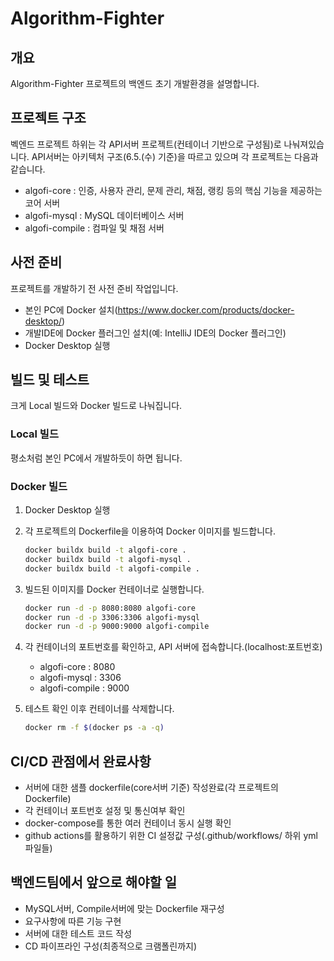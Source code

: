 # Algorithm-Fighter

## 개요

Algorithm-Fighter 프로젝트의 백엔드 초기 개발환경을 설명합니다.

## 프로젝트 구조

벡엔드 프로젝트 하위는 각 API서버 프로젝트(컨테이너 기반으로 구성됨)로 나눠져있습니다.
API서버는 아키텍처 구조(6.5.(수) 기준)을 따르고 있으며 각 프로젝트는 다음과 같습니다.

- algofi-core : 인증, 사용자 관리, 문제 관리, 채점, 랭킹 등의 핵심 기능을 제공하는 코어 서버
- algofi-mysql : MySQL 데이터베이스 서버
- algofi-compile : 컴파일 및 채점 서버

## 사전 준비

프로젝트를 개발하기 전 사전 준비 작업입니다.

- 본인 PC에 Docker 설치(https://www.docker.com/products/docker-desktop/)
- 개발IDE에 Docker 플러그인 설치(예: IntelliJ IDE의 Docker 플러그인)
- Docker Desktop 실행

## 빌드 및 테스트

크게 Local 빌드와 Docker 빌드로 나눠집니다.

### Local 빌드

평소처럼 본인 PC에서 개발하듯이 하면 됩니다.

### Docker 빌드

1. Docker Desktop 실행
2. 각 프로젝트의 Dockerfile을 이용하여 Docker 이미지를 빌드합니다.
   ```bash
   docker buildx build -t algofi-core .
   docker buildx build -t algofi-mysql .
   docker buildx build -t algofi-compile .
   ```
3. 빌드된 이미지를 Docker 컨테이너로 실행합니다.
   ```bash
   docker run -d -p 8080:8080 algofi-core
   docker run -d -p 3306:3306 algofi-mysql
   docker run -d -p 9000:9000 algofi-compile
   ```
4. 각 컨테이너의 포트번호를 확인하고, API 서버에 접속합니다.(localhost:포트번호)

   - algofi-core : 8080
   - algofi-mysql : 3306
   - algofi-compile : 9000

5. 테스트 확인 이후 컨테이너를 삭제합니다.
   ```bash
   docker rm -f $(docker ps -a -q)
   ```

## CI/CD 관점에서 완료사항

- 서버에 대한 샘플 dockerfile(core서버 기준) 작성완료(각 프로젝트의 Dockerfile)
- 각 컨테이너 포트번호 설정 및 통신여부 확인
- docker-compose를 통한 여러 컨테이너 동시 실행 확인
- github actions를 활용하기 위한 CI 설정값 구성(.github/workflows/ 하위 yml 파일들)

## 백엔드팀에서 앞으로 해야할 일

- MySQL서버, Compile서버에 맞는 Dockerfile 재구성
- 요구사항에 따른 기능 구현
- 서버에 대한 테스트 코드 작성
- CD 파이프라인 구성(최종적으로 크램폴린까지)
